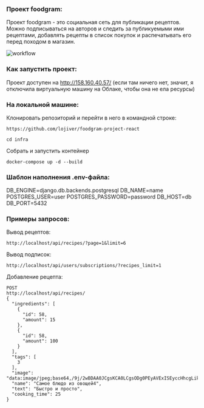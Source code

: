 ### Проект foodgram:

Проект foodgram - это социальная сеть для публикации рецептов. Можно подписываться на авторов и следить за публикуемыми ими рецептами, добавлять рецепты в список покупок и распечатывать его перед походом в магазин.

![workflow](https://github.com/lojiver/foodgram-project-react/actions/workflows/main.yml/badge.svg)

### Как запустить проект:

Проект доступен на http://158.160.40.57/
(если там ничего нет, значит, я отключила виртуальную машину на Облаке, чтобы она не ела ресурсы)

### На локальной машине:
Клонировать репозиторий и перейти в него в командной строке:

```
https://github.com/lojiver/foodgram-project-react
```

```
cd infra
```

Собрать и запустить контейнер

```
docker-compose up -d --build 
```

### Шаблон наполнения .env-файла:
DB_ENGINE=django.db.backends.postgresql
DB_NAME=name
POSTGRES_USER=user
POSTGRES_PASSWORD=password
DB_HOST=db
DB_PORT=5432

### Примеры запросов:

Вывод рецептов:
```
http://localhost/api/recipes/?page=1&limit=6
```

Вывод подписок:
```
http://localhost/api/users/subscriptions/?recipes_limit=1
```

Добавление рецепта:
```
POST
http://localhost/api/recipes/
{
  "ingredients": [
    {
      "id": 58,
      "amount": 15
    },
    {
      "id": 58,
      "amount": 100
    }
  ],
  "tags": [
    3
  ],
  "image": "data:image/jpeg;base64,/9j/2wBDAA0JCgsKCA0LCgsODg0PEyAVExISEyccHhcgLikxMC4pLSwzOko+MzZGNywtQFdBRkxOUlNSMj5aYVpQYEpRUk//2wBDAQ4ODhMREyYVFSZPNS01T09PT09PT09PT09PT09PT09PT09PT09PT09PT09PT09PT09PT09PT09PT09",
  "name": "Самое блюдо из овощей4",
  "text": "Быстро и просто",
  "cooking_time": 25
}

```



